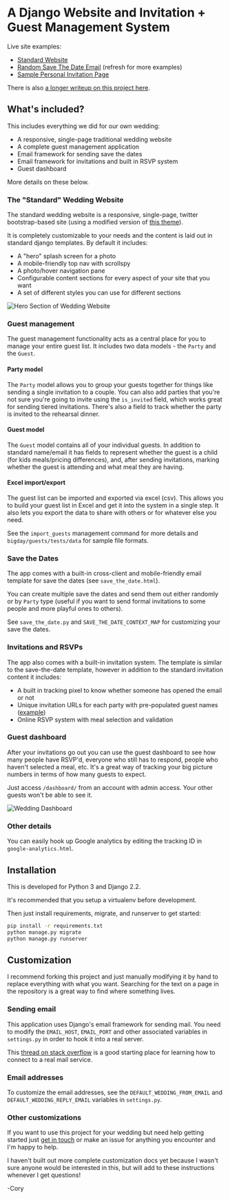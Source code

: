 # A Django Website and Invitation + Guest Management System

Live site examples:

- [Standard Website](http://rowena-and.coryzue.com/)
- [Random Save The Date Email](http://rowena-and.coryzue.com/save-the-date/) (refresh for more examples)
- [Sample Personal Invitation Page](http://rowena-and.coryzue.com/invite/b2ad24ec5dbb4694a36ef4ab616264e0/)

There is also [a longer writeup on this project here](https://www.placecard.me/blog/django-wedding-website/).

## What's included?

This includes everything we did for our own wedding:

- A responsive, single-page traditional wedding website
- A complete guest management application
- Email framework for sending save the dates
- Email framework for invitations and built in RSVP system
- Guest dashboard

More details on these below.

### The "Standard" Wedding Website

The standard wedding website is a responsive, single-page, twitter bootstrap-based site (using a modified version of
[this theme](https://blackrockdigital.github.io/startbootstrap-creative/)).

It is completely customizable to your needs and the content is laid out in standard django templates. By default it includes:

- A "hero" splash screen for a photo
- A mobile-friendly top nav with scrollspy
- A photo/hover navigation pane
- Configurable content sections for every aspect of your site that you want
- A set of different styles you can use for different sections

![Hero Section of Wedding Website](https://raw.githubusercontent.com/czue/django-wedding-website/master/screenshots/hero-page.png)

### Guest management

The guest management functionality acts as a central place for you to manage your entire guest list.
It includes two data models - the `Party` and the `Guest`.

#### Party model

The `Party` model allows you to group your guests together for things like sending a single invitation to a couple.
You can also add parties that you're not sure you're going to invite using the `is_invited` field, which works great for sending tiered invitations.
There's also a field to track whether the party is invited to the rehearsal dinner.

#### Guest model

The `Guest` model contains all of your individual guests.
In addition to standard name/email it has fields to represent whether the guest is a child (for kids meals/pricing differences),
and, after sending invitations, marking whether the guest is attending and what meal they are having.

#### Excel import/export

The guest list can be imported and exported via excel (csv).
This allows you to build your guest list in Excel and get it into the system in a single step.
It also lets you export the data to share with others or for whatever else you need.

See the `import_guests` management command for more details and `bigday/guests/tests/data` for sample file formats.

### Save the Dates

The app comes with a built-in cross-client and mobile-friendly email template for save the dates (see `save_the_date.html`).

You can create multiple save the dates and send them out either randomly or by `Party` type (useful if you want to send formal
invitations to some people and more playful ones to others).

See `save_the_date.py` and `SAVE_THE_DATE_CONTEXT_MAP` for customizing your save the dates.

### Invitations and RSVPs

The app also comes with a built-in invitation system.
The template is similar to the save-the-date template, however in addition to the standard invitation content it includes:

- A built in tracking pixel to know whether someone has opened the email or not
- Unique invitation URLs for each party with pre-populated guest names ([example](http://rownena-and.coryzue.com/invite/b2ad24ec5dbb4694a36ef4ab616264e0/))
- Online RSVP system with meal selection and validation

### Guest dashboard

After your invitations go out you can use the guest dashboard to see how many people have RSVP'd, everyone who still
has to respond, people who haven't selected a meal, etc.
It's a great way of tracking your big picture numbers in terms of how many guests to expect.

Just access `/dashboard/` from an account with admin access. Your other guests won't be able to see it.

![Wedding Dashboard](https://raw.githubusercontent.com/czue/django-wedding-website/master/screenshots/wedding-dashboard.png)

### Other details

You can easily hook up Google analytics by editing the tracking ID in `google-analytics.html`.


## Installation

This is developed for Python 3 and Django 2.2.

It's recommended that you setup a virtualenv before development.

Then just install requirements, migrate, and runserver to get started:

```bash
pip install -r requirements.txt
python manage.py migrate
python manage.py runserver
```

## Customization

I recommend forking this project and just manually modifying it by hand to replace everything with what you want.
Searching for the text on a page in the repository is a great way to find where something lives.

### Sending email

This application uses Django's email framework for sending mail. 
You need to modify the `EMAIL_HOST`, `EMAIL_PORT` and other associated variables in `settings.py` in order
to hook it into a real server.

This [thread on stack overflow](https://stackoverflow.com/questions/6367014/how-to-send-email-via-django)
is a good starting place for learning how to connect to a real mail service.

### Email addresses

To customize the email addresses, see the `DEFAULT_WEDDING_FROM_EMAIL` and
`DEFAULT_WEDDING_REPLY_EMAIL` variables in `settings.py`.

### Other customizations

If you want to use this project for your wedding but need help getting started just [get in touch](http://www.coryzue.com/contact/) or make an issue
for anything you encounter and I'm happy to help.

I haven't built out more complete customization docs yet because I wasn't sure anyone would be interested in this,
but will add to these instructions whenever I get questions!

-Cory

